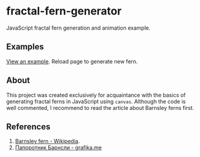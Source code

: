 # fractal-fern-generator
JavaScript fractal fern generation and animation example.

Examples
----
[View an example](https://mikhailsdv.github.io/fractal-fern-generator/). Reload page to generate new fern.

About
---
This project was created exclusively for acquaintance with the basics of generating fractal ferns in JavaScript using `canvas`. Although the code is well commented, I recommend to read the article about Barnsley ferns first.

References
---
1. [Barnsley fern - Wikipedia](https://en.wikipedia.org/wiki/Barnsley_fern).
2. [Папоротник Барнсли - grafika.me](http://grafika.me/node/184)
